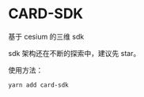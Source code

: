 <!--
 * @Description:
 * @version:
 * @Author: 宁四凯
 * @Date: 2020-08-11 11:07:18
 * @LastEditors: 宁四凯
 * @LastEditTime: 2020-09-28 10:40:51
-->

# CARD-SDK

基于 cesium 的三维 sdk

sdk 架构还在不断的探索中，建议先 star。

使用方法：

```
yarn add card-sdk
```
